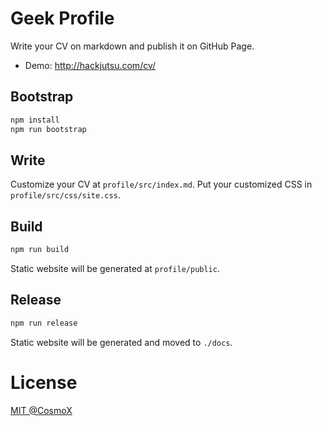 # Geek Profile
Write your CV on markdown and publish it on GitHub Page.
- Demo: http://hackjutsu.com/cv/

## Bootstrap
```bash
npm install
npm run bootstrap
```

## Write
Customize your CV at `profile/src/index.md`.
Put your customized CSS in `profile/src/css/site.css`.


## Build
```bash
npm run build
```
Static website will be generated at `profile/public`.

## Release
```bash
npm run release
```
Static website will be generated and moved to `./docs`.


# License
[MIT @CosmoX](./LICENSE)
